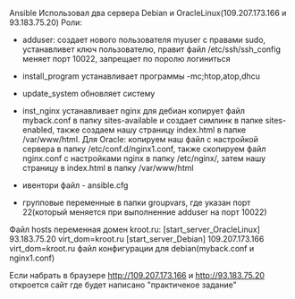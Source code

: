 Ansible
Использовал два сервера Debian и OracleLinux(109.207.173.166 и 93.183.75.20)
Роли: 
  - adduser: создает нового пользователя myuser с правами sudo, устанавливет ключ пользователю, правит файл /etc/ssh/ssh_config меняет порт 10022, запрещает по поролю логиниться
  - install_program устанавливает программы -mc;htop,atop,dhcu
  - update_system обновляет систему
  - inst_nginx устанавливает  nginx для дебиан копирует файл myback.conf в папку sites-available и создает симлинк в папке sites-enabled, также создаем нашу страницу index.html в папке /var/www/html. Для Oracle:  копируем наш файл с настройкой сервера в папку /etc/conf.d/nginx1.conf, также скопируем файл nginx.conf c настройками nginx в папку /etc/nginx/, затем нашу страницу в   index.html в папку /var/www/html

  -   ивентори файл - ansible.cfg
  -   групповые переменные в папки groupvars, где указан порт 22(который  меняется при выполненние adduser на порт 10022)




Файл hosts переменная домен kroot.ru:
[start_server_OracleLinux]
93.183.75.20 virt_dom=kroot.ru
[start_server_Debian] 
109.207.173.166 virt_dom=kroot.ru
    файл конфигурации для debian(myback.conf и nginx1.conf)





Если набрать в браузере http://109.207.173.166 и http://93.183.75.20  откроется сайт где будет написано "практичекое задание" 
